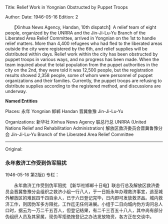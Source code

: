 Title: Relief Work in Yongnian Obstructed by Puppet Troops

Author:
Date: 1946-05-16
Edition: 2

　　【Xinhua News Agency, Handan, 10th dispatch】A relief team of eight people, organized by the UNRRA and the Jin-Ji-Lu-Yu Branch of the Liberated Area Relief Committee, arrived in Yongnian on the 1st to handle relief matters. More than 4,400 refugees who had fled to the liberated areas outside the city were registered by the 6th, and relief supplies will be distributed within days. Relief work within the city has been obstructed by puppet troops in various ways, and no progress has been made. When the team inquired about the total population from the puppet authorities in the city on the 2nd, they were told it was 12,500 people, but the registration results showed 2,358 people, some of whom were personnel of puppet organizations and their families. Currently, the puppet troops are refusing to distribute supplies according to the registered method, and discussions are underway.



**Named Entities**


Places:
永年	Yongnian
邯郸	Handan
晋冀鲁豫	Jin-Ji-Lu-Yu

Organizations:
新华社	Xinhua News Agency
联总行总	UNRRA (United Nations Relief and Rehabilitation Administration)
解放区救济委员会晋冀鲁豫分会	Jin-Ji-Lu-Yu Branch of the Liberated Area Relief Committee



<hr /> 

Original: 


### 永年救济工作受到伪军阻扰

1946-05-16
第2版()
专栏：

　　永年救济工作受到伪军阻扰
    【新华社邯郸十日电】联总行总及解放区救济委员会晋冀鲁豫分会组织之救济小组一行八人，于一日抵永年办理救济事宜，逃至城外解放区的难民四千四百余人，已于六日登记完毕，日内即可发放救济品。城内救济工作，则因伪军多方阻扰，工作迄无任何进展。小组于二日向城内伪方询问总人口时，据云为一万二千五百人，但登记结果，有二千三百五十八人，其中尚有部分伪组织人员及其家属，现伪军拒绝按登记之办法发放物资，各方正在交谈中。
